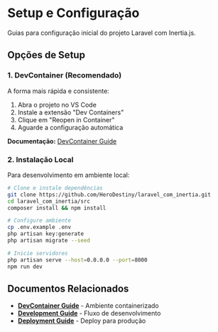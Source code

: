 # Setup e Configuração

Guias para configuração inicial do projeto Laravel com Inertia.js.

## Opções de Setup

### 1. DevContainer (Recomendado)

A forma mais rápida e consistente:

1. Abra o projeto no VS Code
2. Instale a extensão "Dev Containers"
3. Clique em "Reopen in Container"
4. Aguarde a configuração automática

**Documentação:** [DevContainer Guide](../development/DEVCONTAINER.md)

### 2. Instalação Local

Para desenvolvimento em ambiente local:

```bash
# Clone e instale dependências
git clone https://github.com/HeroDestiny/laravel_com_inertia.git
cd laravel_com_inertia/src
composer install && npm install

# Configure ambiente
cp .env.example .env
php artisan key:generate
php artisan migrate --seed

# Inicie servidores
php artisan serve --host=0.0.0.0 --port=8000
npm run dev
```

## Documentos Relacionados

-   **[DevContainer Guide](../development/DEVCONTAINER.md)** - Ambiente containerizado
-   **[Development Guide](../development/README.md)** - Fluxo de desenvolvimento
-   **[Deployment Guide](../deployment/README.md)** - Deploy para produção
